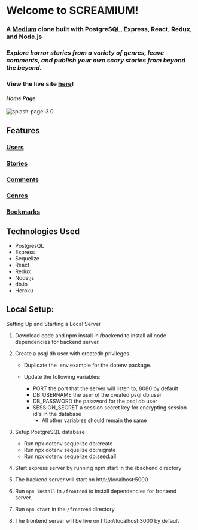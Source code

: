 # Welcome to SCREAMIUM!
### A [Medium](https://medium.com/) clone built with PostgreSQL, Express, React, Redux, and Node.js

### *Explore horror stories from a variety of genres, leave comments, and publish your own scary stories from beyond the beyond.*

### View the live site [here](https://screamium-app.herokuapp.com/)!

#### *Home Page*

![splash-page-3 0](https://user-images.githubusercontent.com/100968885/177126040-5b91d73e-1221-4b1f-9c95-ee4f4ec131c2.png)

## Features

### [Users](https://github.com/angMaidt/Screamium/wiki/Features#1-users)

### [Stories](https://github.com/angMaidt/Screamium/wiki/Features#2-stories)

### [Comments](https://github.com/angMaidt/Screamium/wiki/Features#3-comments)

### [Genres](https://github.com/angMaidt/Screamium/wiki/Features#4-genres)

### [Bookmarks](https://github.com/angMaidt/Screamium/wiki/Features#5-bookmarks)

## Technologies Used

* PostgresQL
* Express
* Sequelize
* React
* Redux
* Node.js
* db.io
* Heroku

## Local Setup:

Setting Up and Starting a Local Server

1. Download code and npm install in /backend to install all node dependencies for backend server.

2. Create a psql db user with createdb privileges.

   - Duplicate the .env.example for the dotenv package.

   - Update the following variables:

     - PORT the port that the server will listen to, 8080 by default
     - DB_USERNAME the user of the created psql db user
     - DB_PASSWORD the password for the psql db user
     - SESSION_SECRET a session secret key for encrypting session id's in the database
       - All other variables should remain the same

3. Setup PostgreSQL database

   - Run npx dotenv sequelize db:create
   - Run npx dotenv sequelize db:migrate
   - Run npx dotenv sequelize db:seed:all

4. Start express server by running npm start in the /backend directory
5. The backend server will start on http://localhost:5000
6. Run `npm install` in `/frontend` to install dependencies for frontend server.
7. Run `npm start` in the `/frontend` directory
8. The frontend server will be live on http://localhost:3000 by default
